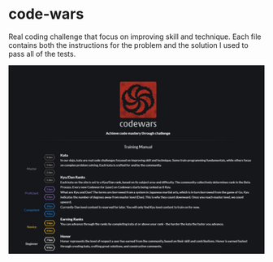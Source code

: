 # code-wars

Real coding challenge that focus on improving skill and technique. Each file contains both the instructions for the problem and the solution I used to pass all of the tests.

<img src="code-wars.JPG">